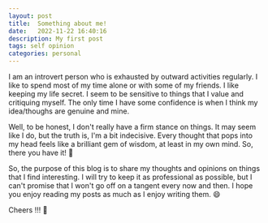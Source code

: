 ```yaml
---
layout: post
title:  Something about me!
date:   2022-11-22 16:40:16
description: My first post
tags: self opinion
categories: personal
---
```


I am an introvert person who is exhausted by outward activities regularly. I like to spend most of my time alone or with some of my friends. I like keeping my life secret. I seem to be sensitive to things that I value and critiquing myself. The only time I have some confidence is when I think my idea/thoughs are genuine and mine.

Well, to be honest, I don't really have a firm stance on things. It may seem like I do, but the truth is, I'm a bit indecisive. Every thought that pops into my head feels like a brilliant gem of wisdom, at least in my own mind. So, there you have it! 🤣

So, the purpose of this blog is to share my thoughts and opinions on things that I find interesting. I will try to keep it as professional as possible, but I can't promise that I won't go off on a tangent every now and then. I hope you enjoy reading my posts as much as I enjoy writing them. :smile:

Cheers !!! 🍺

